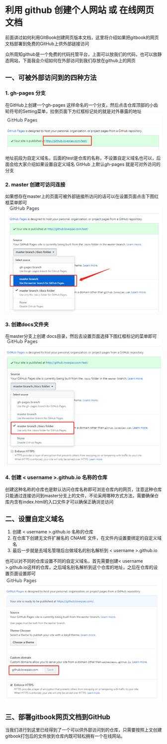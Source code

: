 # 利用 github 创建个人网站 或 在线网页文档

前面讲过如何利用GItBook创建网页版本文档，这里将介绍如果把gitbook的网页文档部署到免费的GitHub上供外部链接访问

众所周知github是一个免费的代码托管平台，上面可以放我们的代码，也可以放静态网站，下面我会介绍如何在外部访问到我们存放在github上的网页

## 一、可被外部访问到的四种方法

### 1. gh-pages 分支 
在GitHub上创建一个gh-pages 这样命名的一个分支，然后点击仓库顶部的小齿轮符号的Setting菜单，拉倒页面下方红框标记处的就是对外暴露的地址 ![](01.png)

地址前段为自定义域名，后面的test是仓库的名称，不设置自定义域名也可以，后面会给大家介绍如果设置自定义域名
GitHub 上默认gh-pages 就是可对外访问的分支

### 2. master 创建可访问连接

如果想存在master上的页面可被外部链接所访问的话可以在设置页面点击下图红框菜单即可
![](02.png)

### 3. 创建docs文件夹

在master分支上创建 docs目录，然后去设置页面选择下图红框标记的菜单即可
![](03.png)

### 4. 创建 < username >.github.io 名称的仓库

创建这种名称的仓库也是默认访问仓库名称即可浏览仓库内的网页，注意这种仓库只能通过连接访问到master分支上的文件，不论采用哪种方式方法，需要确保仓库内含有index.html的入口文件才可以确保正确浏览访问

## 二、设置自定义域名

1. 创建 < username >.github.io 名称的仓库
2. 在仓库下创建无文件扩展名的 CNAME 文件，在文件内设置要绑定的自定义域名
3. 最后一步就是去域名管理后台做域名的别名解析到 < username >.github.io

也可以对不同的仓库设置不同的自定义域名，首先需要创建< username >.github.io这样的仓库，之后域名别名解析到这个仓库的地址，之后在仓库的设置页面设置即可
![](04.png)

## 三、部署gitbook网页文档到GitHub

当我们进行到这里已经得到了一个可以供外部访问到的仓库，只需要按照上文创建gitbook打包后的文件放到仓库内既可轻松拥有一个在线网站。